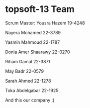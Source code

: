 topsoft-13 Team
==============
Scrum Master: Yousra Hazem 19-4248 

Nayera Mohamed 22-3789

Yasmin Mahmoud 22-1787

Donia Amer Shaarawy 22-0270

Riham Gamal 22-3871

May Badr 22-0579 

Sarah Ahmed 22-1278

Toka Abdelgabar 22-1925


And this our company :)

